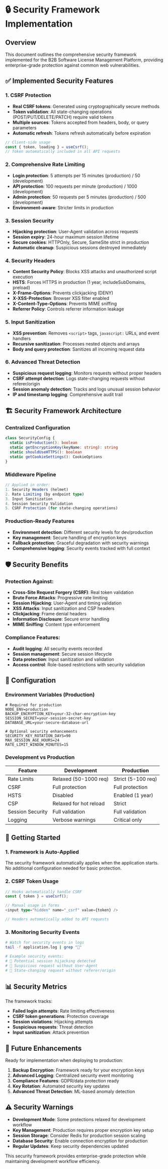 # 🔒 Security Framework Implementation

## Overview

This document outlines the comprehensive security framework implemented for the B2B Software License Management Platform, providing enterprise-grade protection against common web vulnerabilities.

## ✅ Implemented Security Features

### 1. CSRF Protection
- **Real CSRF tokens**: Generated using cryptographically secure methods
- **Token validation**: All state-changing operations (POST/PUT/DELETE/PATCH) require valid tokens
- **Multiple sources**: Tokens accepted from headers, body, or query parameters
- **Automatic refresh**: Tokens refresh automatically before expiration

```typescript
// Client-side usage
const { token, loading } = useCsrf();
// Token automatically included in all API requests
```

### 2. Comprehensive Rate Limiting
- **Login protection**: 5 attempts per 15 minutes (production) / 50 (development)
- **API protection**: 100 requests per minute (production) / 1000 (development)
- **Admin protection**: 50 requests per 5 minutes (production) / 500 (development)
- **Environment-aware**: Stricter limits in production

### 3. Session Security
- **Hijacking protection**: User-Agent validation across requests
- **Session expiry**: 24-hour maximum session lifetime
- **Secure cookies**: HTTPOnly, Secure, SameSite strict in production
- **Automatic cleanup**: Suspicious sessions destroyed immediately

### 4. Security Headers
- **Content Security Policy**: Blocks XSS attacks and unauthorized script execution
- **HSTS**: Forces HTTPS in production (1 year, includeSubDomains, preload)
- **X-Frame-Options**: Prevents clickjacking (DENY)
- **X-XSS-Protection**: Browser XSS filter enabled
- **X-Content-Type-Options**: Prevents MIME sniffing
- **Referrer Policy**: Controls referrer information leakage

### 5. Input Sanitization
- **XSS prevention**: Removes `<script>` tags, `javascript:` URLs, and event handlers
- **Recursive sanitization**: Processes nested objects and arrays
- **Body and query protection**: Sanitizes all incoming request data

### 6. Advanced Threat Detection
- **Suspicious request logging**: Monitors requests without proper headers
- **CSRF attempt detection**: Logs state-changing requests without referer/origin
- **Session anomaly detection**: Tracks and logs unusual session behavior
- **IP and timestamp logging**: Comprehensive audit trail

## 🏗️ Security Framework Architecture

### Centralized Configuration

```typescript
class SecurityConfig {
  static isProduction(): boolean
  static getEncryptionKey(keyName: string): string
  static shouldUseHTTPS(): boolean
  static getCookieSettings(): CookieOptions
}
```

### Middleware Pipeline

```typescript
// Applied in order:
1. Security Headers (helmet)
2. Rate Limiting (by endpoint type)
3. Input Sanitization
4. Session Security Validation
5. CSRF Protection (for state-changing operations)
```

### Production-Ready Features

- **Environment detection**: Different security levels for dev/production
- **Key management**: Secure handling of encryption keys
- **Fallback protection**: Graceful degradation with security warnings
- **Comprehensive logging**: Security events tracked with full context

## 🛡️ Security Benefits

### Protection Against:
- **Cross-Site Request Forgery (CSRF)**: Real token validation
- **Brute Force Attacks**: Progressive rate limiting
- **Session Hijacking**: User-Agent and timing validation
- **XSS Attacks**: Input sanitization and CSP headers
- **Clickjacking**: Frame denial headers
- **Information Disclosure**: Secure error handling
- **MIME Sniffing**: Content type enforcement

### Compliance Features:
- **Audit logging**: All security events recorded
- **Session management**: Secure session lifecycle
- **Data protection**: Input sanitization and validation
- **Access control**: Role-based restrictions with security validation

## 🔧 Configuration

### Environment Variables (Production)
```env
# Required for production
NODE_ENV=production
BACKUP_ENCRYPTION_KEY=your-32-char-encryption-key
SESSION_SECRET=your-session-secret-key
DATABASE_URL=your-secure-database-url

# Optional security enhancements
SECURITY_KEY_ROTATION_DAYS=90
MAX_SESSION_AGE_HOURS=24
RATE_LIMIT_WINDOW_MINUTES=15
```

### Development vs Production

| Feature | Development | Production |
|---------|-------------|------------|
| Rate Limits | Relaxed (50-1000 req) | Strict (5-100 req) |
| CSRF | Full protection | Full protection |
| HSTS | Disabled | Enabled (1 year) |
| CSP | Relaxed for hot reload | Strict |
| Session Security | Full validation | Full validation |
| Logging | Verbose warnings | Critical only |

## 🚀 Getting Started

### 1. Framework is Auto-Applied
The security framework automatically applies when the application starts. No additional configuration needed for basic protection.

### 2. CSRF Token Usage
```typescript
// Hooks automatically handle CSRF
const { token } = useCsrf();

// Manual usage in forms
<input type="hidden" name="_csrf" value={token} />

// Headers automatically added to API requests
```

### 3. Monitoring Security Events
```bash
# Watch for security events in logs
tail -f application.log | grep "🚨"

# Example security events:
# 🚨 Potential session hijacking detected
# 🚨 Suspicious request without User-Agent
# 🚨 State-changing request without referer/origin
```

## 📊 Security Metrics

The framework tracks:
- **Failed login attempts**: Rate limiting effectiveness
- **CSRF token generations**: Protection coverage
- **Session violations**: Hijacking attempts
- **Suspicious requests**: Threat detection
- **Input sanitization**: Attack prevention

## 🔮 Future Enhancements

Ready for implementation when deploying to production:

1. **Backup Encryption**: Framework ready for your encryption keys
2. **Advanced Logging**: Centralized security event monitoring
3. **Compliance Features**: GDPR/data protection ready
4. **Key Rotation**: Automated security key updates
5. **Advanced Threat Detection**: ML-based anomaly detection

## ⚠️ Security Warnings

- **Development Mode**: Some protections relaxed for development workflow
- **Key Management**: Production requires proper encryption key setup
- **Session Storage**: Consider Redis for production session scaling
- **Database Security**: Enable connection encryption for production
- **Regular Updates**: Keep security dependencies updated

This security framework provides enterprise-grade protection while maintaining development workflow efficiency.
